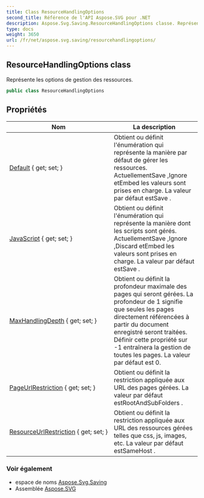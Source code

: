 ```yaml
---
title: Class ResourceHandlingOptions
second_title: Référence de l'API Aspose.SVG pour .NET
description: Aspose.Svg.Saving.ResourceHandlingOptions classe. Représente les options de gestion des ressources.
type: docs
weight: 3650
url: /fr/net/aspose.svg.saving/resourcehandlingoptions/
---
```

## ResourceHandlingOptions class

Représente les options de gestion des ressources.

```csharp
public class ResourceHandlingOptions
```

## Propriétés

| Nom | La description |
| --- | --- |
| [Default](../../aspose.svg.saving/resourcehandlingoptions/default/) { get; set; } | Obtient ou définit l'énumération qui représente la manière par défaut de gérer les ressources. ActuellementSave ,Ignore etEmbed les valeurs sont prises en charge. La valeur par défaut estSave . |
| [JavaScript](../../aspose.svg.saving/resourcehandlingoptions/javascript/) { get; set; } | Obtient ou définit l'énumération qui représente la manière dont les scripts sont gérés. ActuellementSave ,Ignore ,Discard etEmbed les valeurs sont prises en charge. La valeur par défaut estSave . |
| [MaxHandlingDepth](../../aspose.svg.saving/resourcehandlingoptions/maxhandlingdepth/) { get; set; } | Obtient ou définit la profondeur maximale des pages qui seront gérées. La profondeur de 1 signifie que seules les pages directement référencées à partir du document enregistré seront traitées. Définir cette propriété sur -1 entraînera la gestion de toutes les pages. La valeur par défaut est 0. |
| [PageUrlRestriction](../../aspose.svg.saving/resourcehandlingoptions/pageurlrestriction/) { get; set; } | Obtient ou définit la restriction appliquée aux URL des pages gérées. La valeur par défaut estRootAndSubFolders . |
| [ResourceUrlRestriction](../../aspose.svg.saving/resourcehandlingoptions/resourceurlrestriction/) { get; set; } | Obtient ou définit la restriction appliquée aux URL des ressources gérées telles que css, js, images, etc. La valeur par défaut estSameHost . |

### Voir également

* espace de noms [Aspose.Svg.Saving](../../aspose.svg.saving/)
* Assemblée [Aspose.SVG](../../)


